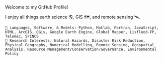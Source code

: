 Welcome to my GitHub Profile!

I enjoy all things earth science 🌎, GIS 🗺️, and remote sensing 🛰️.

    🔭 Languages, Software, & Models: Python, Matlab, Fortran, JavaScript, HTML, ArcGIS, QGis, Google Earth Engine, Global Mapper, Lisflood-FP, Telemac, SFINCS
    🌱 Research Interests: Natural Hazards, Disaster Risk Reduction, Physical Geography, Numerical Modelling, Remote Sensing, Geospatial Analysis, Resource Management/Conservation/Governance, Environmental Policy
